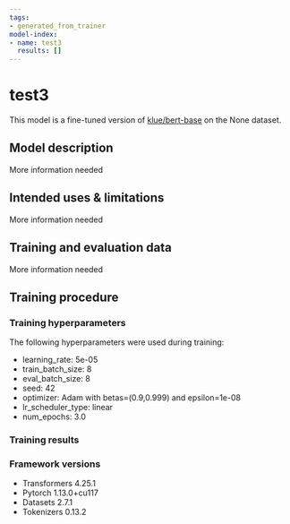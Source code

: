 ```yaml
---
tags:
- generated_from_trainer
model-index:
- name: test3
  results: []
---
```


<!-- This model card has been generated automatically according to the information the Trainer had access to. You
should probably proofread and complete it, then remove this comment. -->

# test3

This model is a fine-tuned version of [klue/bert-base](https://huggingface.co/klue/bert-base) on the None dataset.

## Model description

More information needed

## Intended uses & limitations

More information needed

## Training and evaluation data

More information needed

## Training procedure

### Training hyperparameters

The following hyperparameters were used during training:
- learning_rate: 5e-05
- train_batch_size: 8
- eval_batch_size: 8
- seed: 42
- optimizer: Adam with betas=(0.9,0.999) and epsilon=1e-08
- lr_scheduler_type: linear
- num_epochs: 3.0

### Training results



### Framework versions

- Transformers 4.25.1
- Pytorch 1.13.0+cu117
- Datasets 2.7.1
- Tokenizers 0.13.2
